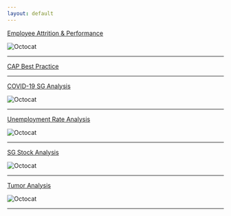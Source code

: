 ```yaml
---
layout: default
---
```


[Employee Attrition & Performance](./EmployeeAnalysis.html)

![Octocat](https://github.githubassets.com/images/icons/emoji/octocat.png)

* * *

[CAP Best Practice](./CAPBestPractice.html)

* * *

[COVID-19 SG Analysis](./COVID-19_SG.html)

![Octocat](https://github.githubassets.com/images/icons/emoji/octocat.png)

* * *

[Unemployment Rate Analysis](./EmployeeAnalysis.html)

![Octocat](https://github.githubassets.com/images/icons/emoji/octocat.png)

* * *

[SG Stock Analysis](./EmployeeAnalysis.html)

![Octocat](https://github.githubassets.com/images/icons/emoji/octocat.png)

* * *
[Tumor Analysis](./TumorAnalysis.html)

![Octocat](https://github.githubassets.com/images/icons/emoji/octocat.png)

* * *
